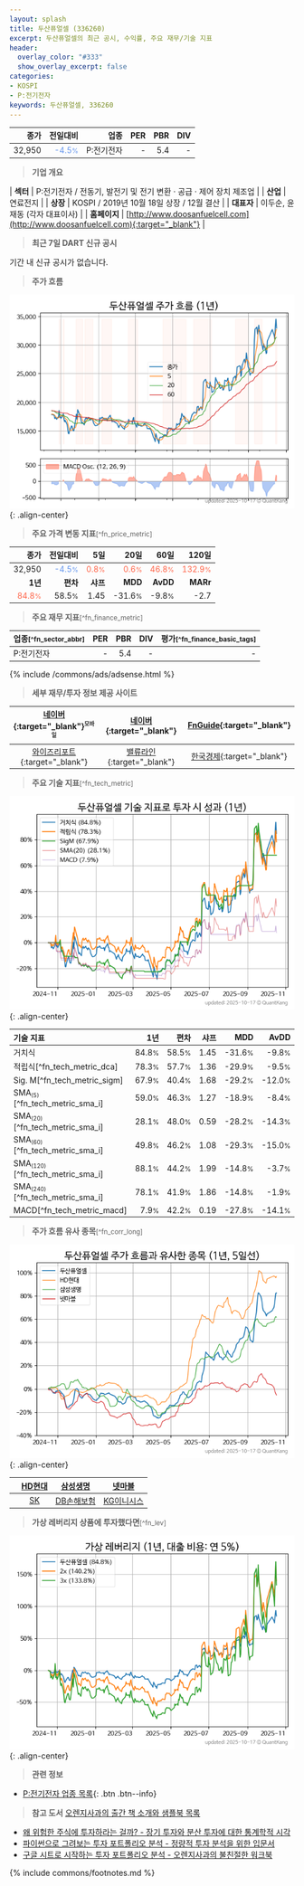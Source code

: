 ```yaml
---
layout: splash
title: 두산퓨얼셀 (336260)
excerpt: 두산퓨얼셀의 최근 공시, 수익률, 주요 재무/기술 지표
header:
  overlay_color: "#333"
  show_overlay_excerpt: false
categories:
- KOSPI
- P:전기전자
keywords: 두산퓨얼셀, 336260
---
```


| **종가** | **전일대비** | **업종** | **PER** | **PBR** | **DIV** |
| -------: | -----------: | -------: | ------: | ------: | ------: |
| 32,950 | <span style="color: cornflowerblue">-4.5<small>%</small></span> | P:전기전자 | - | 5.4 | - |

<!-- more -->


> **기업 개요**<a id="company"></a>

| <span style="white-space:nowrap;">**섹터**</span> | P:전기전자 / 전동기, 발전기 및 전기 변환 · 공급 · 제어 장치 제조업 |
| <span style="white-space:nowrap;">**산업**</span> | 연료전지 |
| <span style="white-space:nowrap;">**상장**</span> | KOSPI / 2019년 10월 18일 상장 / 12월 결산 |
| <span style="white-space:nowrap;">**대표자**</span> | 이두순, 윤재동 (각자 대표이사) |
| <span style="white-space:nowrap;">**홈페이지**</span> | [http://www.doosanfuelcell.com](http://www.doosanfuelcell.com){:target="_blank"} |


> **최근 7일 DART 신규 공시**<a id="dart"></a>

기간 내 신규 공시가 없습니다.


> **주가 흐름**<a id="price"></a>

![336260](/stock/images/336260.png){: .align-center}


> **주요 가격 변동 지표**<small>[^fn_price_metric]</small>

| **종가** | **전일대비** | **5일** | **20일** | **60일** | **120일** |
| -------: | -----------: | ------: | -------: | -------: | --------: |
| 32,950 | <span style="color: cornflowerblue">-4.5<small>%</small></span> | <span style="color: tomato">0.8<small>%</small></span> | <span style="color: tomato">0.6<small>%</small></span> | <span style="color: tomato">46.8<small>%</small></span> | <span style="color: tomato">132.9<small>%</small></span> |
| **1년** | **편차** | **샤프** | **MDD** | **AvDD** | **MARr** |
| <span style="color: tomato">84.8<small>%</small></span> | 58.5<small>%</small> | 1.45 | -31.6<small>%</small> | -9.8<small>%</small> | -2.7 |


> **주요 재무 지표**<small>[^fn_finance_metric]</small>

| **업종**<small>[^fn_sector_abbr]</small> | **PER** | **PBR** | **DIV** | **평가**<small>[^fn_finance_basic_tags]</small> |
| :--------------------------------------- | ------: | ------: | ------: | ----------------------------------------------: |
| P:전기전자 | - | 5.4 | - | - |



{% include /commons/ads/adsense.html %}

> **세부 재무/투자 정보 제공 사이트**

| [네이버](https://m.stock.naver.com/domestic/stock/336260/finance/summary){:target="_blank"}<sup><small>모바일</small></sup> | [네이버](https://finance.naver.com/item/coinfo.naver?code=336260){:target="_blank"} | [FnGuide](https://comp.fnguide.com/SVO2/ASP/SVD_Invest.asp?gicode=A336260&MenuYn=Y){:target="_blank"} |
| :---: | :---: | :---: |
| [와이즈리포트](https://comp.wisereport.co.kr/company/c1040001.aspx?cmp_cd=336260){:target="_blank"} | [밸류라인](https://www.valueline.co.kr/finance/summary/336260){:target="_blank"} | [한국경제](https://markets.hankyung.com/stock/336260/financial-summary){:target="_blank"} |


> **주요 기술 지표**<small>[^fn_tech_metric]</small>


![336260](/stock/images/336260_tech.png){: .align-center}

| **기술 지표** | **1년** | **편차** | **샤프** | **MDD** | **AvDD** |
| :------------ | ------: | -----------: | -------: | ------: | -------: |
| 거치식 | 84.8<small>%</small> | 58.5<small>%</small> | 1.45 | -31.6<small>%</small> | -9.8<small>%</small> |
| 적립식[^fn_tech_metric_dca] | 78.3<small>%</small> | 57.7<small>%</small> | 1.36 | -29.9<small>%</small> | -9.5<small>%</small> |
| Sig. M[^fn_tech_metric_sigm] | 67.9<small>%</small> | 40.4<small>%</small> | 1.68 | -29.2<small>%</small> | -12.0<small>%</small> |
| SMA<small><sub>(5)</sub></small>[^fn_tech_metric_sma_i] | 59.0<small>%</small> | 46.3<small>%</small> | 1.27 | -18.9<small>%</small> | -8.4<small>%</small> |
| SMA<small><sub>(20)</sub></small>[^fn_tech_metric_sma_i] | 28.1<small>%</small> | 48.0<small>%</small> | 0.59 | -28.2<small>%</small> | -14.3<small>%</small> |
| SMA<small><sub>(60)</sub></small>[^fn_tech_metric_sma_i] | 49.8<small>%</small> | 46.2<small>%</small> | 1.08 | -29.3<small>%</small> | -15.0<small>%</small> |
| SMA<small><sub>(120)</sub></small>[^fn_tech_metric_sma_i] | 88.1<small>%</small> | 44.2<small>%</small> | 1.99 | -14.8<small>%</small> | -3.7<small>%</small> |
| SMA<small><sub>(240)</sub></small>[^fn_tech_metric_sma_i] | 78.1<small>%</small> | 41.9<small>%</small> | 1.86 | -14.8<small>%</small> | -1.9<small>%</small> |
| MACD[^fn_tech_metric_macd] | 7.9<small>%</small> | 42.2<small>%</small> | 0.19 | -27.8<small>%</small> | -14.1<small>%</small> |


> **주가 흐름 유사 종목**<a id="corr"></a><small>[^fn_corr_long]</small>

![336260](/stock/images/336260_corr.png){: .align-center}

|       | [HD현대](/267250/) | [삼성생명](/032830/) | [넷마블](/251270/) |
| :---: | :------------------------------------: | :------------------------------------: | :------------------------------------: |
|       | [SK](/034730/) | [DB손해보험](/005830/) | [KG이니시스](/035600/) |


> **가상 레버리지 상품에 투자했다면**<a id="2x"></a><small>[^fn_lev]</small>

![336260](/stock/images/336260_2x.png){: .align-center}


> **관련 정보**

- [P:전기전자 업종 목록](/stats/sector/kospi_업종_전기전자_종목/){: .btn .btn--info}

> **참고 도서** [오렌지사과의 출간 책 소개와 샘플북 목록](https://kongdori.tistory.com/691)

- [왜 위험한 주식에 투자하라는 걸까? - 장기 투자와 분산 투자에 대한 통계학적 시각](https://kongdori.tistory.com/421)
- [파이썬으로 그려보는 투자 포트폴리오 분석  - 정량적 투자 분석을 위한 입문서](https://kongdori.tistory.com/643)
- [구글 시트로 시작하는 투자 포트폴리오 분석 - 오렌지사과의 불친절한 워크북](https://kongdori.tistory.com/449)


{% include commons/footnotes.md %}